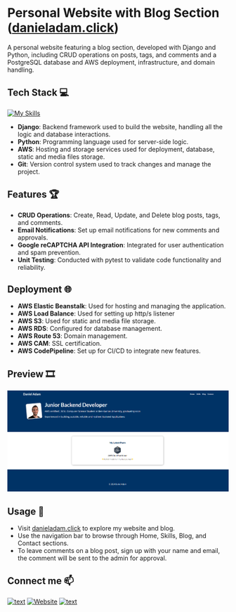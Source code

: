 # Personal Website with Blog Section ([danieladam.click](https://danieladam.click/))

A personal website featuring a blog section, developed with Django and Python, including CRUD operations on posts, tags, and comments and a PostgreSQL database
and AWS deployment, infrastructure, and domain handling. 


## Tech Stack 💻
[![My Skills](https://skillicons.dev/icons?i=django,py,aws,git)](https://skillicons.dev)

- **Django**: Backend framework used to build the website, handling all the logic and database interactions.
- **Python**: Programming language used for server-side logic.
- **AWS**: Hosting and storage services used for deployment, database, static and media files storage.
- **Git**: Version control system used to track changes and manage the project.

## Features 🏆
- **CRUD Operations**: Create, Read, Update, and Delete blog posts, tags, and comments.
- **Email Notifications**: Set up email notifications for new comments and approvals.
- **Google reCAPTCHA API Integration**: Integrated for user authentication and spam prevention.
- **Unit Testing**: Conducted with pytest to validate code functionality and reliability.

## Deployment 🌐
- **AWS Elastic Beanstalk**: Used for hosting and managing the application.
- **AWS Load Balance**: Used for setting up http/s listener
- **AWS S3**: Used for static and media file storage.
- **AWS RDS**: Configured for database management.
- **AWS Route 53**: Domain management.
- **AWS CAM**: SSL certification.
- **AWS CodePipeline**: Set up for CI/CD to integrate new features.

## Preview 🎞️

![Screenshot](blog/static/blog/images/preview.png)


## Usage 🎯
- Visit [danieladam.click](https://danieladam.click/) to explore my website and blog.
- Use the navigation bar to browse through Home, Skills, Blog, and Contact sections.
- To leave comments on a blog post, sign up with your name and email, the comment will be sent to the admin for approval.

## Connect me 📫
[![text](https://img.shields.io/badge/LinkedIn-0077B5?style=for-the-badge&logo=linkedin&logoColor=white)](https://www.linkedin.com/in/daniel-adam-backend-developer/)
[![Website](https://img.shields.io/badge/Website-grey?style=for-the-badge&url=https%3A%2F%2FMyWebsite)](https://danieladam.click/)
[![text](https://img.shields.io/badge/Gmail-D14836?style=for-the-badge&logo=gmail&logoColor=white)](mailto:danielyosef.adam@gmail.com)
